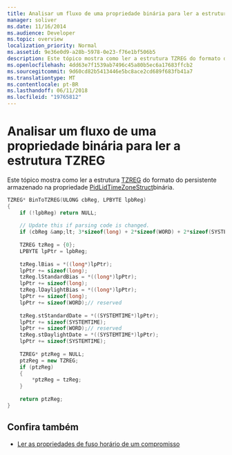 ```yaml
---
title: Analisar um fluxo de uma propriedade binária para ler a estrutura TZREG
manager: soliver
ms.date: 11/16/2014
ms.audience: Developer
ms.topic: overview
localization_priority: Normal
ms.assetid: 9e36e0d9-a28b-5978-0e23-f76e1bf506b5
description: Este tópico mostra como ler a estrutura TZREG do formato do persistente armazenado na propriedade PidLidTimeZoneStruct binária.
ms.openlocfilehash: 4dd63e7f1539ab7496c45a80b5ec6a17683ffcb2
ms.sourcegitcommit: 9d60cd82b5413446e5bc8ace2cd689f683fb41a7
ms.translationtype: MT
ms.contentlocale: pt-BR
ms.lasthandoff: 06/11/2018
ms.locfileid: "19765812"
---
```

# <a name="parse-a-stream-from-a-binary-property-to-read-the-tzreg-structure"></a>Analisar um fluxo de uma propriedade binária para ler a estrutura TZREG

Este tópico mostra como ler a estrutura [TZREG](tzreg.md) do formato do persistente armazenado na propriedade [PidLidTimeZoneStruct](http://msdn.microsoft.com/library/2acf0036-2f3e-4f90-8614-7aa667860f74%28Office.15%29.aspx)binária.
  
```cpp
TZREG* BinToTZREG(ULONG cbReg, LPBYTE lpbReg)  
{ 
    if (!lpbReg) return NULL;  
 
    // Update this if parsing code is changed. 
    if (cbReg &amp;lt; 3*sizeof(long) + 2*sizeof(WORD) + 2*sizeof(SYSTEMTIME)) return NULL; 
 
    TZREG tzReg = {0}; 
    LPBYTE lpPtr = lpbReg; 
 
    tzReg.lBias = *((long*)lpPtr); 
    lpPtr += sizeof(long); 
    tzReg.lStandardBias = *((long*)lpPtr); 
    lpPtr += sizeof(long); 
    tzReg.lDaylightBias = *((long*)lpPtr); 
    lpPtr += sizeof(long); 
    lpPtr += sizeof(WORD);// reserved 
 
    tzReg.stStandardDate = *((SYSTEMTIME*)lpPtr); 
    lpPtr += sizeof(SYSTEMTIME); 
    lpPtr += sizeof(WORD);// reserved 
    tzReg.stDaylightDate = *((SYSTEMTIME*)lpPtr); 
    lpPtr += sizeof(SYSTEMTIME); 
 
    TZREG* ptzReg = NULL; 
    ptzReg = new TZREG; 
    if (ptzReg) 
    { 
        *ptzReg = tzReg; 
    } 
 
    return ptzReg; 
} 

```

## <a name="see-also"></a>Confira também

- [Ler as propriedades de fuso horário de um compromisso](how-to-read-time-zone-properties-from-an-appointment.md)

